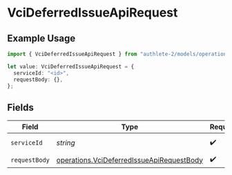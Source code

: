 # VciDeferredIssueApiRequest

## Example Usage

```typescript
import { VciDeferredIssueApiRequest } from "authlete-2/models/operations";

let value: VciDeferredIssueApiRequest = {
  serviceId: "<id>",
  requestBody: {},
};
```

## Fields

| Field                                                                                                  | Type                                                                                                   | Required                                                                                               | Description                                                                                            |
| ------------------------------------------------------------------------------------------------------ | ------------------------------------------------------------------------------------------------------ | ------------------------------------------------------------------------------------------------------ | ------------------------------------------------------------------------------------------------------ |
| `serviceId`                                                                                            | *string*                                                                                               | :heavy_check_mark:                                                                                     | A service ID.                                                                                          |
| `requestBody`                                                                                          | [operations.VciDeferredIssueApiRequestBody](../../models/operations/vcideferredissueapirequestbody.md) | :heavy_check_mark:                                                                                     | N/A                                                                                                    |